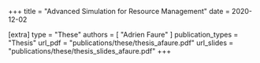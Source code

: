 +++
title = "Advanced Simulation for Resource Management"
date = 2020-12-02

[extra]
type = "These"
authors = [ "Adrien Faure" ]
publication_types = "Thesis"
url_pdf = "publications/these/thesis_afaure.pdf"
url_slides = "publications/these/thesis_slides_afaure.pdf"
+++
